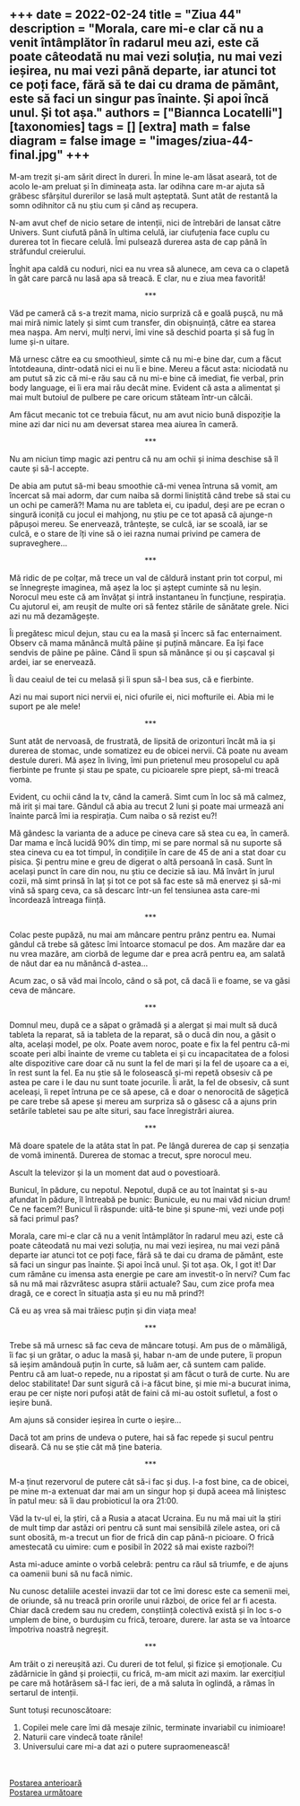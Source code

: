 
+++
date = 2022-02-24
title = "Ziua 44"
description = "Morala, care mi-e clar că nu a venit întâmplător în radarul meu azi, este că poate câteodată nu mai vezi soluția, nu mai vezi ieșirea, nu mai vezi până departe, iar atunci tot ce poți face, fără să te dai cu drama de pământ, este să faci un singur pas înainte. Și apoi încă unul. Și tot așa."
authors = ["Biannca Locatelli"]
[taxonomies]
tags = []
[extra]
math = false
diagram = false
image = "images/ziua-44-final.jpg"
+++
---

M-am trezit și-am sărit direct în dureri. În mine le-am lăsat aseară, tot de acolo le-am preluat și în dimineața asta. Iar odihna care m-ar ajuta să grăbesc sfârșitul durerilor se lasă mult așteptată. Sunt atât de restantă la somn odihnitor că nu știu cum și când aș recupera.

N-am avut chef de nicio setare de intenții, nici de întrebări de lansat către Univers. Sunt ciufută până în ultima celulă, iar ciufuțenia face cuplu cu durerea tot în fiecare celulă. Îmi pulsează durerea asta de cap până în străfundul creierului.

Înghit apa caldă cu noduri, nici ea nu vrea să alunece, am ceva ca o clapetă în gât care parcă nu lasă apa să treacă. E clar, nu e ziua mea favorită!

<p style="text-align: center;">***</p>

Văd pe cameră că s-a trezit mama, nicio surpriză că e goală pușcă, nu mă mai miră nimic lately și simt cum transfer, din obișnuință, către ea starea mea nașpa. Am nervi, mulți nervi, îmi vine să deschid poarta și să fug în lume și-n uitare.

Mă urnesc către ea cu smoothieul, simte că nu mi-e bine dar, cum a făcut întotdeauna, dintr-odată nici ei nu îi e bine. Mereu a făcut asta: niciodată nu am putut să zic că mi-e rău sau că nu mi-e bine că imediat, fie verbal, prin body language, ei îi era mai rău decât mine. Evident că asta a alimentat și mai mult butoiul de pulbere pe care oricum stăteam într-un călcâi.

Am făcut mecanic tot ce trebuia făcut, nu am avut nicio bună dispoziție la mine azi dar nici nu am deversat starea mea aiurea în cameră.

<p style="text-align: center;">***</p>

Nu am niciun timp magic azi pentru că nu am ochii și inima deschise să îl caute și să-l accepte.

De abia am putut să-mi beau smoothie că-mi venea întruna să vomit, am încercat să mai adorm, dar cum naiba să dormi liniștită când trebe să stai cu un ochi pe cameră?! Mama nu are tableta ei, cu ipadul, deși are pe ecran o singură iconiță cu jocul ei mahjong, nu știu pe ce tot apasă că ajunge-n păpușoi mereu. Se enervează, trântește, se culcă, iar se scoală, iar se culcă, e o stare de îți vine să o iei razna numai privind pe camera de supraveghere…

<p style="text-align: center;">***</p>

Mă ridic de pe colțar, mă trece un val de căldură instant prin tot corpul, mi se înnegrește imaginea, mă așez la loc și aștept cuminte să nu leșin. Norocul meu este că am învățat și intră instantaneu în funcțiune, respirația. Cu ajutorul ei, am reușit de multe ori să fentez stările de sănătate grele. Nici azi nu mă dezamăgește.

Îi pregătesc micul dejun, stau cu ea la masă și încerc să fac enternaiment. Observ că mama mănâncă multă pâine și puțină mâncare. Ea își face sendvis de pâine pe pâine. Când îi spun să mănânce și ou și cașcaval și ardei, iar se enervează.

Îi dau ceaiul de tei cu melasă și îi spun să-l bea sus, că e fierbinte.

Azi nu mai suport nici nervii ei, nici ofurile ei, nici mofturile ei. Abia mi le suport pe ale mele!

<p style="text-align: center;">***</p>

Sunt atât de nervoasă, de frustrată, de lipsită de orizonturi încât mă ia și durerea de stomac, unde somatizez eu de obicei nervii. Că poate nu aveam destule dureri. Mă așez în living, îmi pun prietenul meu prosopelul cu apă fierbinte pe frunte și stau pe spate, cu picioarele spre piept, să-mi treacă voma.

Evident, cu ochii când la tv, când la cameră. Simt cum în loc să mă calmez, mă irit și mai tare. Gândul că abia au trecut 2 luni și poate mai urmează ani înainte parcă îmi ia respirația. Cum naiba o să rezist eu?!

Mă gândesc la varianta de a aduce pe cineva care să stea cu ea, în cameră. Dar mama e încă lucidă 90% din timp, mi se pare normal să nu suporte să stea cineva cu ea tot timpul, în condițiile în care de 45 de ani a stat doar cu pisica. Și pentru mine e greu de digerat o altă persoană în casă. Sunt în același punct în care din nou, nu știu ce decizie să iau. Mă învârt în jurul cozii, mă simt prinsă în laț și tot ce pot să fac este să mă enervez și să-mi vină să sparg ceva, ca să descarc într-un fel tensiunea asta care-mi încordează întreaga ființă.

<p style="text-align: center;">***</p>

Colac peste pupăză, nu mai am mâncare pentru prânz pentru ea. Numai gândul că trebe să gătesc îmi întoarce stomacul pe dos. Am mazăre dar ea nu vrea mazăre, am ciorbă de legume dar e prea acră pentru ea, am salată de năut dar ea nu mănâncă d-astea…

Acum zac, o să văd mai încolo, când o să pot, că dacă îi e foame, se va găsi ceva de mâncare.

<p style="text-align: center;">***</p>

Domnul meu, după ce a săpat o grămadă și a alergat și mai mult să ducă tableta la reparat, să ia tableta de la reparat, să o ducă din nou, a găsit o alta, același model, pe olx. Poate avem noroc, poate e fix la fel pentru că-mi scoate peri albi înainte de vreme cu tableta ei și cu incapacitatea de a folosi alte dispozitive care doar că nu sunt la fel de mari și la fel de ușoare ca a ei, în rest sunt la fel. Ea nu știe să le folosească și-mi repetă obsesiv că pe astea pe care i le dau nu sunt toate jocurile. Îi arăt, la fel de obsesiv, că sunt aceleași, îi repet întruna pe ce să apese, că e doar o nenorocită de săgețică pe care trebe să apese și mereu am surpriza să o găsesc că a ajuns prin setările tabletei sau pe alte situri, sau face înregistrări aiurea.

<p style="text-align: center;">***</p>

Mă doare spatele de la atâta stat în pat. Pe lângă durerea de cap și senzația de vomă iminentă. Durerea de stomac a trecut, spre norocul meu.

Ascult la televizor și la un moment dat aud o povestioară.

Bunicul, în pădure, cu nepotul. Nepotul, după ce au tot înaintat și s-au afundat în pădure, îl întreabă pe bunic: Bunicule, eu nu mai văd niciun drum! Ce ne facem?! Bunicul îi răspunde: uită-te bine și spune-mi, vezi unde poți să faci primul pas?

Morala, care mi-e clar că nu a venit întâmplător în radarul meu azi, este că poate câteodată nu mai vezi soluția, nu mai vezi ieșirea, nu mai vezi până departe iar atunci tot ce poți face, fără să te dai cu drama de pământ, este să faci un singur pas înainte. Și apoi încă unul. Și tot așa. Ok, I got it! Dar cum rămâne cu imensa asta energie pe care am investit-o în nervi? Cum fac să nu mă mai răzvrătesc asupra stării actuale? Sau, cum zice profa mea dragă, ce e corect în situația asta și eu nu mă prind?!

Că eu aș vrea să mai trăiesc puțin și din viața mea!

<p style="text-align: center;">***</p>

Trebe să mă urnesc să fac ceva de mâncare totuși. Am pus de o mămăligă, îi fac și un grătar, o aduc la masă și, habar n-am de unde putere, îi propun să ieșim amândouă puțin în curte, să luăm aer, că suntem cam palide. Pentru că am luat-o repede, nu a ripostat și am făcut o tură de curte. Nu are deloc stabilitate! Dar sunt sigură că i-a făcut bine, și mie mi-a bucurat inima, erau pe cer niște nori pufoși atât de faini că mi-au ostoit sufletul, a fost o ieșire bună.

Am ajuns să consider ieșirea în curte o ieșire…

Dacă tot am prins de undeva o putere, hai să fac repede și sucul pentru diseară. Că nu se știe cât mă ține bateria.

<p style="text-align: center;">***</p>

M-a ținut rezervorul de putere cât să-i fac și duș. I-a fost bine, ca de obicei, pe mine m-a extenuat dar mai am un singur hop și după aceea mă liniștesc în patul meu: să îi dau probioticul la ora 21:00.

Văd la tv-ul ei, la știri, că a Rusia a atacat Ucraina. Eu nu mă mai uit la știri de mult timp dar astăzi ori pentru că sunt mai sensibilă zilele astea, ori că sunt obosită, m-a trecut un fior de frică din cap până-n picioare. O frică amestecată cu uimire: cum e posibil în 2022 să mai existe razboi?!

Asta mi-aduce aminte o vorbă celebră: pentru ca răul să triumfe, e de ajuns ca oamenii buni să nu facă nimic.

Nu cunosc detaliile acestei invazii dar tot ce îmi doresc este ca semenii mei, de oriunde, să nu treacă prin ororile unui război, de orice fel ar fi acesta. Chiar dacă credem sau nu credem, conștiință colectivă există și în loc s-o umplem de bine, o burdușim cu frică, teroare, durere. Iar asta se va întoarce împotriva noastră negreșit.

<p style="text-align: center;">***</p>

Am trăit o zi nereușită azi. Cu dureri de tot felul, și fizice și emoționale. Cu zădărnicie în gând și proiecții, cu frică, m-am micit azi maxim. Iar exercițiul pe care mă hotărâsem să-l fac ieri, de a mă saluta în oglindă, a rămas în sertarul de intenții.

Sunt totuși recunoscătoare:
1. Copilei mele care îmi dă mesaje zilnic, terminate invariabil cu inimioare!
2. Naturii care vindecă toate rănile!
3. Universului care mi-a dat azi o putere supraomenească!

<br/>

<br/>

<div class="flex justify-between">
  <div>
    <a href="/blog/ziua-43/">Postarea anterioară</a>
  </div>
  <div>
    <a href="/blog/ziua-45/">Postarea următoare</a>
  </div>
</div>
